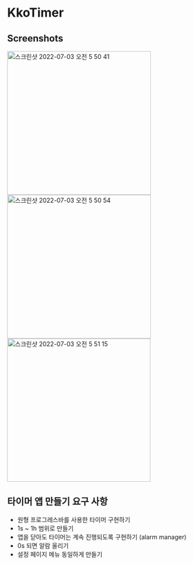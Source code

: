 # KkoTimer

## Screenshots

<img width="332" alt="스크린샷 2022-07-03 오전 5 50 41" src="https://user-images.githubusercontent.com/52685277/177015876-840df4d2-9310-4ffe-98ee-66a45a78eaad.png"><img width="332" alt="스크린샷 2022-07-03 오전 5 50 54" src="https://user-images.githubusercontent.com/52685277/177015884-651f7e86-79da-4281-9a86-e28e585ff629.png">
<img width="331" alt="스크린샷 2022-07-03 오전 5 51 15" src="https://user-images.githubusercontent.com/52685277/177015885-3c0046a2-89b6-4996-88f9-266f887718c9.png">



## 타이머 앱 만들기 요구 사항
- 원형 프로그레스바를 사용한 타이머 구현하기
- 1s ~ 1h 범위로 만들기
- 앱을 닫아도 타이머는 계속 진행되도록 구현하기 (alarm manager)
- 0s 되면 알람 울리기
- 설정 페이지 메뉴 동일하게 만들기
